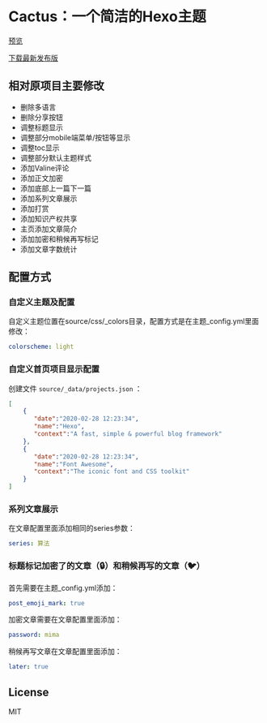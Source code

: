# Cactus：一个简洁的Hexo主题

[预览](https://bolg.futurenotfound.top)

[下载最新发布版](https://github.com/liuzhuoming23/hexo-theme-cactus/releases)

## 相对原项目主要修改

- 删除多语言
- 删除分享按钮
- 调整标题显示
- 调整部分mobile端菜单/按钮等显示
- 调整toc显示
- 调整部分默认主题样式
- 添加Valine评论
- 添加正文加密
- 添加底部上一篇下一篇
- 添加系列文章展示
- 添加打赏
- 添加知识产权共享
- 主页添加文章简介
- 添加加密和稍候再写标记
- 添加文章字数统计

## 配置方式
### 自定义主题及配置

自定义主题位置在source/css/_colors目录，配置方式是在主题_config.yml里面修改：
```yml
colorscheme: light
```

### 自定义首页项目显示配置

创建文件 `source/_data/projects.json` ：
```json
[
    {
       "date":"2020-02-28 12:23:34",
       "name":"Hexo",
       "context":"A fast, simple & powerful blog framework"
    },
    {
       "date":"2020-02-28 12:23:34",
       "name":"Font Awesome",
       "context":"The iconic font and CSS toolkit"
    }
]
```

### 系列文章展示

在文章配置里面添加相同的series参数：
```yml
series: 算法
```

### 标题标记加密了的文章（🔒）和稍候再写的文章（🐦）

首先需要在主题_config.yml添加：
```yml
post_emoji_mark: true
```

加密文章需要在文章配置里面添加：
```yml
password: mima
```
稍候再写文章在文章配置里面添加：
```yml
later: true
```

## License

MIT
